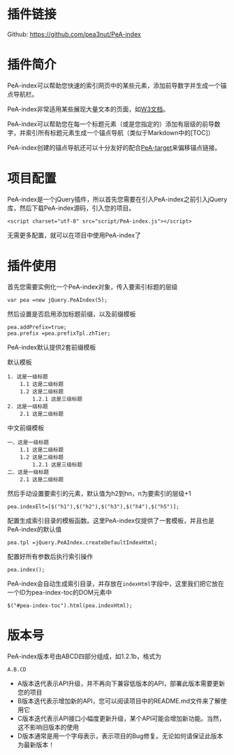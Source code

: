 # 插件链接

Github: https://github.com/pea3nut/PeA-index

# 插件简介

PeA-index可以帮助您快速的索引网页中的某些元素，添加前导数字并生成一个锚点导航栏。

PeA-index非常适用某些展现大量文本的页面，如[W3文档](http://http://www.w3.org/TR/2000/REC-DOM-Level-2-Events-20001113/events.html)。

PeA-index可以帮助您在每一个标题元素（或是您指定的）添加有层级的前导数字，并索引所有标题元素生成一个锚点导航（类似于Markdown中的[TOC]）

PeA-index创建的锚点导航还可以十分友好的配合[PeA-target](https://github.com/pea3nut/PeA-target)来偏移锚点链接。

# 项目配置

PeA-index是一个jQuery插件，所以首先您需要在引入PeA-index之前引入jQuery库，然后下载PeA-index源码，引入您的项目。

	<script charset="utf-8" src="script/PeA-index.js"></script>

无需更多配置，就可以在项目中使用PeA-index了

# 插件使用

首先您需要实例化一个PeA-index对象，传入要索引标题的层级

	var pea =new jQuery.PeAIndex(5);

然后设置是否启用添加标题前缀，以及前缀模板

	pea.addPrefix=true;
	pea.prefix =pea.prefixTpl.zhTier;

PeA-index默认提供2套前缀模板

默认模板

	1. 这是一级标题
    	1.1 这是二级标题
    	1.2 这是二级标题
    		1.2.1 这是三级标题
    2. 这是一级标题
    	2.1 这是二级标题

中文前缀模板

	一、这是一级标题
    	1.1 这是二级标题
    	1.2 这是二级标题
    		1.2.1 这是三级标题
    二、这是一级标题
    	2.1 这是二级标题

然后手动设置要索引的元素，默认值为h2到hn，n为要索引的层级+1

	pea.indexElt=[$("h1"),$("h2"),$("h3"),$("h4"),$("h5")];

配置生成索引目录的模板函数。这里PeA-index仅提供了一套模板，并且也是PeA-index的默认值

	pea.tpl =jQuery.PeAIndex.createDefaultIndexHtml;

配置好所有参数后执行索引操作

	pea.index();

PeA-index会自动生成索引目录，并存放在`indexHtml`字段中，这里我们把它放在一个ID为pea-index-toc的DOM元素中

	$("#pea-index-toc").html(pea.indexHtml);

# 版本号 #

PeA-index版本号由ABCD四部分组成，如1.2.1b，格式为

    A.B.CD

 - A版本迭代表示API升级，并不再向下兼容低版本的API，部署此版本需要更新您的项目
 - B版本迭代表示增加新的API，您可以阅读项目中的README.md文件来了解使用它
 - C版本迭代表示API接口小幅度更新升级，某个API可能会增加新功能。当然，这不影响旧版本的使用
 - D版本通常是用一个字母表示，表示项目的Bug修复。无论如何请保证此版本为最新版本！
